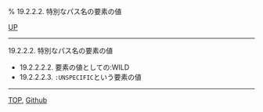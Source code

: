 % 19.2.2.2. 特別なパス名の要素の値

[UP](19.2.2.html)  

---

19.2.2.2. 特別なパス名の要素の値

- 19.2.2.2.2. 要素の値としての:WILD
- 19.2.2.2.3. `:UNSPECIFIC`という要素の値

---
[TOP](index.html),  [Github](https://github.com/nptcl/npt-japanese)

